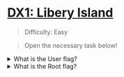 # [DX1: Libery Island](https://tryhackme.com/room/dx1libertyislandplde)

> Difficulty: Easy

> Open the necessary task below!

<details>
  <summary>What is the User flag?</summary>
  
# NMAP

Run an nmap scan to see what ports are available.
  
`nmap -sV targetmachineIP`

+ `nmap`: Runs various scans against targets to gain information such as which ports are open, services running, etc. [More Info](https://linux.die.net/man/1/nmap)
+ `-sV`: Finds open ports, services running, service versions.

![image](https://user-images.githubusercontent.com/115602464/198853490-e8daa017-676c-4ef2-ab7a-e209497e218b.png)

Scan shows us ports 80 and 5901 are open.

-80 is for a web server.

-5901 is for a service called [VNC](https://www.realvnc.com/en/). VNC is a service similar to Remote Desktop Protocol, lets keep it in mind.

  
Head over to the site to browse it!
  
![image](https://user-images.githubusercontent.com/115602464/198853696-2aed84ae-ea31-4f2e-955e-e745992363e0.png)
  
The front page and first two links dont really have anything. The third page, however, gives us a cyber watchlist with usernames of apparent cyberterrorists.
  
![image](https://user-images.githubusercontent.com/115602464/198853764-3f4f7396-42a8-4ac8-b8fa-7f8adc1b17fd.png)
  
Lets keep this list in mind as it might be useful later.

  
# Dirb
  

With nothing else standing out, lets run a dirb scan. Dirb is a program that will enumerate directories for us and find directories that were perhaps meant to be hidden.
  
`dirb http://targetmachineIP/`
  
Dirb found /index.html, /robots.txt and /server-status. Lets visit each of these.
  
+ `Index.html` leads us to the main page.
  
+ `Server-status` is a page we dont have access to.
  
+ `Robots.txt` gives us some interesting information. [Robots.txt](https://developers.google.com/search/docs/crawling-indexing/robots/intro) files are part of websites to manage where web crawlers are and aren't allowed to go.

The only page being disallowed by robots.txt is /datacubes. Head there!

![image](https://user-images.githubusercontent.com/115602464/198854120-9fbeafe7-ac00-49ec-a93d-a8bd5f7327ff.png)

  
This is a datapads archive.
  
The page redirected us to /datacubes/0000/. We can safely assume that /0000/ is the number of the current datacube.
  
Instead of going through the datacubes one by one, lets have dirb do the work for us!
  
This will make a clean list going from 0000 to 9999 for us.
  
`seq -w 0000 9999 > wordlist`
  
+ `seq`: creates a sequence of numbers. [More Info](https://linux.die.net/man/1/seq)
+ `-w`: Equalizes the width by padding with leading zeroes. (ex. 0025, instead of 25)
+ `>`: Saves the output into a file for us, in this case the filename is wordlist.
  
Now we can utilize dirb again to scan for any directories that exist using those numbers.

We come back with 5 hits: /0011/, /0068/, /0103/, /0233/, and /0451/.

0011, 0068, 0103, and 0233 don't give us any important information on the pages or the page sources.

/0451/ is more useful though.
  
![image](https://user-images.githubusercontent.com/115602464/198855100-51ad5257-b91a-47a8-b28b-a258e1faacff.png)
  

On this page we are given two important pieces of information.
  
The `login` for VNC is "smashthestate", hmac'ed with a username from the cyberterrorist list we saw earlier at /badactors.html.

The `password` for VNC is the first 8 characters of the login hash. The algorithm used is md5.
  
![image](https://user-images.githubusercontent.com/115602464/198855226-6f7378bf-506b-4659-8a42-00c7ed809a28.png)
  
Specially the hmac key is "my username". The message is written by JL. Looking at the cyberterrorist list we can assume `jlebedev` is the correct username.
  
# VNC

Head over to [CyberChef](https://gchq.github.io/CyberChef/). Search for the HMAC operation on the left side and drag it into the recipe section.
  
Select MD5 as your hashing function, UTF8 as the key type, use jlebedev as the key, and smashthestate as the input.
  
![image](https://user-images.githubusercontent.com/115602464/198855267-885f1aaa-1560-4b42-97cc-19a5c107348c.png)
  
Your hash will be in the output, lets copy the first 8 characters of the hash.
  
Lets connect to VNC on our target machine with vncviewer.
  
`vncviewer targetmachineIP:5901`
  
We are prompted with a VNC authentication window. Enter our 8 character password from cyberchef!
  
![image](https://user-images.githubusercontent.com/115602464/198855358-4c952219-db4e-457c-83e7-2b6e81897588.png)
  
We have access to the machine with ajacobsons account!
  
![image](https://user-images.githubusercontent.com/115602464/198855576-7d02c8cd-47a1-43cb-8b8c-d79f4d4366bb.png)
  
Open up user.txt to see your user flag! 🚩

</details>


<details>
  <summary>What is the Root flag?</summary>
  
# Badactors-list
  

The desktop of our victim machine has a program called badactors-list. Lets run this.
  
The program opens up and we see that its connecting to host UNATCO on port 23023. It gives us the same cyberterrorist list as the website does.
  
![image](https://user-images.githubusercontent.com/115602464/198855730-4e4b6015-3f6f-45be-b858-18f8c8604100.png)

Lets take a look at the [/etc/hosts](https://tldp.org/LDP/solrhe/Securing-Optimizing-Linux-RH-Edition-v1.3/chap9sec95.html) file to see what UNATCO is representing.

The hosts file shows us that UNATCO has the ip 127.0.0.1. This is the localhost, or loopback, address. This is a special address that is used only by the host machine itself. It essentially points to itself. What this means is the victim machine has port 23023 open for this special program. When it says syncing with http://UNATCO:23023 it is in fact connecting to itself on port 23023.
  
Lets see if we can somehow utilize this to escalate our privileges.
  
Lets use python to host a simple HTTP server to get the file over to our attacker machine.

![image](https://user-images.githubusercontent.com/115602464/198855688-e87892a6-d9aa-40ac-b5b5-c7f1223f74d7.png)

We can see that this machine has python3.8 installed. We can use this to our advantage to move the badactors-list program over to our attacker machine!
  
Python3.8 has a module called http.server that we can use. [More Info](https://docs.python.org/3.8/library/http.server.html)
  
`Python3.8 -m http.server` will run the python server from the `current directory` on the default port `8000`.
 
On our attacker machine, lets head to `http://targetmachineIP:8000/`
  
![image](https://user-images.githubusercontent.com/115602464/198855983-133beefd-fcc3-4c26-ab38-3fdf50eaf392.png)

Lets click on badactors-list to download it. It should be downloaded to the /root directory if you are on the attackBOX machine on THM.
  
CD into that directory and run chmod to add execute permission to the file. `chmod +x badactors-list`
  
Run the program with `./badactors-list` and notice nothing happens!
  
This is due to UNATCO not being listed in our `/etc/hosts/` file. Remember that our victim machine had 127.0.0.1 set to UNATCO. This means that if we want the program on OUR attacker machine to connect properly, we will have to set the victims machine as UNATCO in our /etc/hosts file.
  
![image](https://user-images.githubusercontent.com/115602464/198856208-5488ce21-14c2-4527-a831-9c6676b0ed8d.png)

Now our program should work!

# Wireshark
  
Wireshark allows us to analyze traffic entering/exiting our machine. We we use it to understand what the program is doing.
  
Once wireshark is opened, select eth0 as the device we want to monitor. You might see a bunch of traffic but don't worry. We will filter it.
  
With wireshark opened up, monitoring eth0, open up the program and watch the packets come in! Depending on how much you have going on in the background there could be hundreds or thousands of packets. To solve this we will use display filters. `tcp.port == 23023 && http` will show us specifically packets that are using tcp port 23023 AND the HTTP protocol.
  
You should have two packets. Select the one that has your machines IP as the source, and the victim machine as the destination. 
  
![image](https://user-images.githubusercontent.com/115602464/198856456-6e8444c4-5e58-4834-90b4-a76f8c7baf5a.png)

Open up the packet. Inside the info box below, open up `Hypertext Transfer Protocol` and `HTML Form URL Encoded`.
  
![image](https://user-images.githubusercontent.com/115602464/198856509-90f9d550-de61-4240-bcaa-4d83d2e9321a.png)
  
Everything looks normal here besides the Clearance-Code and the Directive form item. It looks like the Clearence-Code is being sent by the program to get authorized access. It then uses the directive key to run a command, in this case it is `cat /var/www/html/badactors.txt`.

# Curl
  
We will craft our own request using [curl](https://linux.die.net/man/1/curl).
  
`curl -H 'Clearance-Code: yourswillgohere' -d 'directive=whoami' targetmachineIP:23023`

+ `curl`: a tool used to transfer data to/from a server.
+ `-H`: used to provide headers. In this case, we are adding the Clearance-Code to the header.
+ `-d`: Specifies the data we want sent. Usable in POST requests. In this case, we are sending the directive "whoami"
  
![image](https://user-images.githubusercontent.com/115602464/198857463-82009970-0d9c-4263-98dc-511254c9d68e.png)

We can see that our curl request works successfully! The whoami command returns `root'. Since we are able to execute commands as root, lets peak into the root directory. Change your curl request to include the directive `ls /root`.
  
![image](https://user-images.githubusercontent.com/115602464/198857496-b4b14527-1831-43ca-b9d3-12e03b63475b.png)

We found root.txt! Run the curl command again, except this time change out `ls /root` with `cat /root/root.txt`.
  
Congratulations! 🚩

</details>
